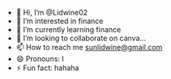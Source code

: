 - 👋 Hi, I’m @Lidwine02
- 👀 I’m interested in finance
- 🌱 I’m currently learning finance
- 💞️ I’m looking to collaborate on canva...
- 📫 How to reach me sunlidwine@gmail.com 
- 😄 Pronouns: I
- ⚡ Fun fact: hahaha

<!---
Lidwine02/Lidwine02 is a ✨ special ✨ repository because its `README.md` (this file) appears on your GitHub profile.
You can click the Preview link to take a look at your changes.
--->
